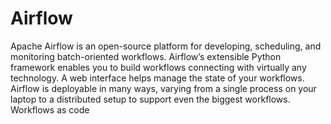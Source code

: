 # Airflow
Apache Airflow is an open-source platform for developing, scheduling, and monitoring batch-oriented workflows. Airflow’s extensible Python 
framework enables you to build workflows connecting with virtually any technology. A web interface helps manage the state of your workflows.
 Airflow is deployable in many ways, varying from a single process on your laptop to a distributed setup to support even the biggest workflows.
Workflows as code
